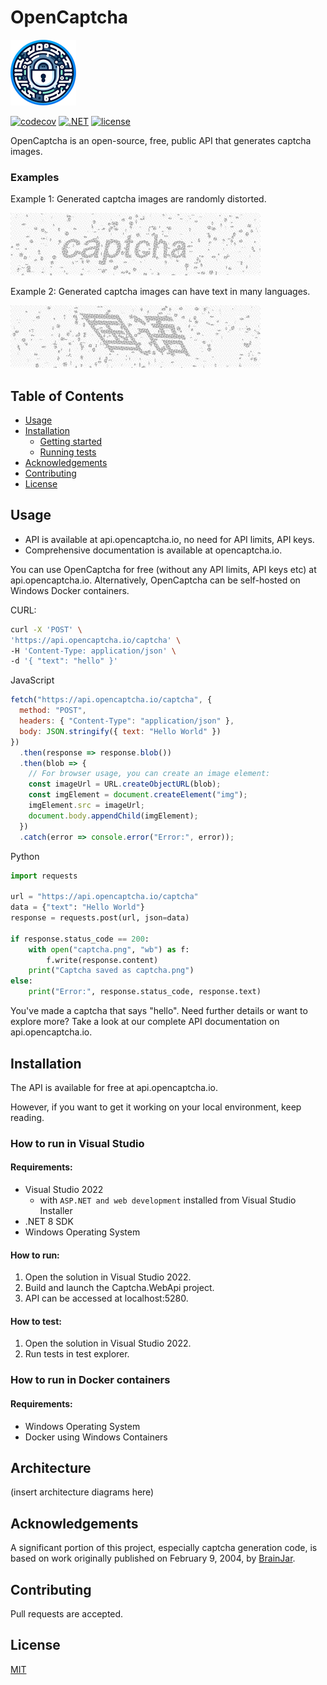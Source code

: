 # OpenCaptcha

![banner](docs/logo.png)

[![codecov](https://codecov.io/gh/ashtonav/opencaptcha/graph/badge.svg?token=ZD0L2LC2U0)](https://codecov.io/gh/ashtonav/opencaptcha)
[![.NET](https://github.com/ashtonav/opencaptcha/actions/workflows/dotnet.yml/badge.svg)](https://github.com/ashtonav/opencaptcha/actions/workflows/dotnet.yml)
[![license](https://img.shields.io/github/license/ashtonav/opencaptcha.svg)](LICENSE)

OpenCaptcha is an open-source, free, public API that generates captcha images.

### Examples

Example 1: Generated captcha images are randomly distorted.

![banner](docs/captcha_examples.gif)

Example 2: Generated captcha images can have text in many languages.

![banner](docs/captcha_example_multilingual.gif)

## Table of Contents

- [Usage](#usage)
- [Installation](#installation)
  - [Getting started](#Gettingstarted) 
  - [Running tests](#Runningtests)  
- [Acknowledgements](#acknowledgements)
- [Contributing](#contributing)
- [License](#license)

## Usage

- API is available at api.opencaptcha.io, no need for  API limits, API keys.
- Comprehensive documentation is available at opencaptcha.io.

You can use OpenCaptcha for free (without any API limits, API keys etc) at api.opencaptcha.io. Alternatively, OpenCaptcha can be self-hosted on Windows Docker containers.

CURL:
```bash
curl -X 'POST' \
'https://api.opencaptcha.io/captcha' \
-H 'Content-Type: application/json' \
-d '{ "text": "hello" }'
```

JavaScript
```js
fetch("https://api.opencaptcha.io/captcha", {
  method: "POST",
  headers: { "Content-Type": "application/json" },
  body: JSON.stringify({ text: "Hello World" })
})
  .then(response => response.blob())
  .then(blob => {
    // For browser usage, you can create an image element:
    const imageUrl = URL.createObjectURL(blob);
    const imgElement = document.createElement("img");
    imgElement.src = imageUrl;
    document.body.appendChild(imgElement);
  })
  .catch(error => console.error("Error:", error));

```

Python
```python
import requests

url = "https://api.opencaptcha.io/captcha"
data = {"text": "Hello World"}
response = requests.post(url, json=data)

if response.status_code == 200:
    with open("captcha.png", "wb") as f:
        f.write(response.content)
    print("Captcha saved as captcha.png")
else:
    print("Error:", response.status_code, response.text)
```

You've made a captcha that says "hello". Need further details or want to explore more? Take a look at our complete API documentation on api.opencaptcha.io.


## Installation

The API is available for free at api.opencaptcha.io.

However, if you want to get it working on your local environment, keep reading.

### How to run in Visual Studio

#### Requirements:
- Visual Studio 2022
    - with `ASP.NET and web development` installed from Visual Studio Installer
- .NET 8 SDK
- Windows Operating System

#### How to run:

1. Open the solution in Visual Studio 2022.
2. Build and launch the Captcha.WebApi project.
3. API can be accessed at localhost:5280.

#### How to test:
1. Open the solution in Visual Studio 2022.
2. Run tests in test explorer.

### How to run in Docker containers

#### Requirements:
- Windows Operating System
- Docker using Windows Containers

[//]: # (TODO: Add info here)

## Architecture

(insert architecture diagrams here)

## Acknowledgements

A significant portion of this project, especially captcha generation code, is based on work originally published on February 9, 2004, by [BrainJar](https://www.codeproject.com/Articles/5947/CAPTCHA-Image).

## Contributing

Pull requests are accepted.

## License

[MIT](https://choosealicense.com/licenses/mit/)
